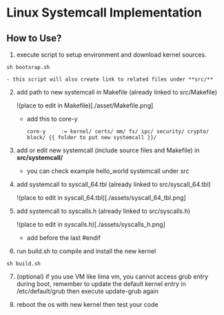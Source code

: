 # Linux Systemcall Implementation

## How to Use?

1. execute script to setup environment and download kernel sources.

```shell
sh bootsrap.sh
```

    - this script will also create link to related files under **src/**

2. add path to new systemcall in Makefile (already linked to src/Makefile)

   !(place to edit in Makefile)[./asset/Makefile.png]

   - add this to core-y

     ```shell
     core-y		:= kernel/ certs/ mm/ fs/ ipc/ security/ crypto/ block/ {{ folder to put new systemcall }}/
     ```

3. add or edit new systemcall (include source files and Makefile) in **src/systemcall/**

   - you can check example hello_world systemcall under src

4. add systemcall to syscall_64.tbl (already linked to src/syscall_64.tbl)

   !(place to edit in syscall_64.tbl)[./assets/syscall_64_tbl.png]

5. add systemcall to syscalls.h (already linked to src/syscalls.h)

   !(place to edit in syscalls.h)[./assets/syscalls_h.png]

   - add before the last #endif

6. run build.sh to compile and install the new kernel

```shell
sh build.sh
```

7. (optional) if you use VM like lima vm, you cannot access grub entry during boot, remember to update the default kernel entry in /etc/default/grub then execute update-grub again

8. reboot the os with new kernel then test your code
